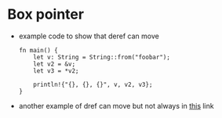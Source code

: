 # Box pointer

- example code to show that deref can move

    ```
    fn main() {
        let v: String = String::from("foobar");
        let v2 = &v;
        let v3 = *v2;
    
        println!{"{}, {}, {}", v, v2, v3};
    }
    ```

- another example of dref can move but not always in [this](https://users.rust-lang.org/t/why-dereferencing-moves-but-not-always/40204) link
